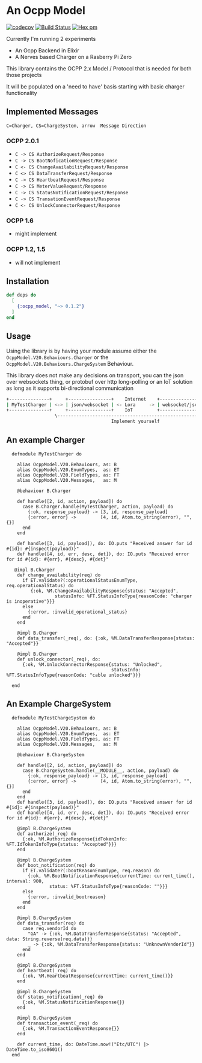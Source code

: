 # An Ocpp Model
[![codecov](https://codecov.io/gh/gertjana/ocpp_model/branch/main/graph/badge.svg?token=nrXnKllzIA)](https://codecov.io/gh/gertjana/ocpp_model)
[![Build Status](https://travis-ci.com/gertjana/ocpp_model.svg?branch=main)](https://travis-ci.com/gertjana/ocpp_model)
[![Hex pm](http://img.shields.io/hexpm/v/ocpp_model.svg?style=flat)](https://hex.pm/packages/ocpp_model)

Currently I'm running 2 experiments
 - An Ocpp Backend in Elixir
 - A Nerves based Charger on a Rasberry Pi Zero

This library contains the OCPP 2.x Model / Protocol that is needed for both those projects

It will be populated on a 'need to have' basis starting with basic charger functionality

## Implemented Messages

`C=Charger, CS=ChargeSystem, arrow  Message Direction`

### OCPP 2.0.1

 - `C -> CS AuthorizeRequest/Response`
 - `C -> CS BootNoficationRequest/Response`
 - `C <- CS ChangeAvailabilityRequest/Response`
 - `C <> CS DataTransferRequest/Response`
 - `C -> CS HeartbeatRequest/Response`
 - `C -> CS MeterValueRequest/Response`
 - `C -> CS StatusNotificationRequest/Response`
 - `C -> CS TransationEventRequest/Response`
 - `C <- CS UnlockConnectorRequest/Response`

### OCPP 1.6
 - might implement

### OCPP 1.2, 1.5
 - will not implement

## Installation

```elixir
def deps do
  [
    {:ocpp_model, "~> 0.1.2"}
  ]
end
```

## Usage

Using the library is by having your module assume either the `OcppModel.V20.Behaviours.Charger` or the `OcppModel.V20.Behaviours.ChargeSystem` Behaviour.


This library does not make any decisions on transport, you can the json over websockets thing, or protobuf over http long-polling
or an IoT solution as long as it supports bi-directional communication
```bash
+---------------+     +----------------+    Internet    +----------------+     +--------------------+
| MyTestCharger | <-> | json/websocket | <- Lora     -> | websocket/json | <-> | MyTestChargeSystem | 
+---------------+     +----------------+    IoT         +----------------+     +--------------------+
                  \----------------------------------------------------------/
                                       Implement yourself  
```

## An example Charger

```
  defmodule MyTestCharger do

    alias OcppModel.V20.Behaviours, as: B
    alias OcppModel.V20.EnumTypes,  as: ET
    alias OcppModel.V20.FieldTypes, as: FT
    alias OcppModel.V20.Messages,   as: M

    @behaviour B.Charger

    def handle([2, id, action, payload]) do
      case B.Charger.handle(MyTestCharger, action, payload) do
        {:ok, response_payload} -> [3, id, response_payload]
        {:error, error} ->         [4, id, Atom.to_string(error), "", {}]
      end
    end

    def handle([3, id, payload]), do: IO.puts "Received answer for id #{id}: #{inspect(payload)}"
    def handle([4, id, err, desc, det]), do: IO.puts "Received error for id #{id}: #{err}, #{desc}, #{det}"

   @impl B.Charger
    def change_availability(req) do
      if ET.validate?(:operationalStatusEnumType, req.operationalStatus) do
         {:ok, %M.ChangeAvailabilityResponse{status: "Accepted",
                  statusInfo: %FT.StatusInfoType{reasonCode: "charger is inoperative"}}}
      else
        {:error, :invalid_operational_status}
      end
    end
    
    @impl B.Charger
    def data_transfer(_req), do: {:ok, %M.DataTransferResponse{status: "Accepted"}}

    @impl B.Charger
    def unlock_connector(_req), do:
      {:ok, %M.UnlockConnectorResponse{status: "Unlocked",
                                       statusInfo: %FT.StatusInfoType{reasonCode: "cable unlocked"}}}

  end
```

## An Example ChargeSystem

```
  defmodule MyTestChargeSystem do

    alias OcppModel.V20.Behaviours, as: B
    alias OcppModel.V20.EnumTypes,  as: ET
    alias OcppModel.V20.FieldTypes, as: FT
    alias OcppModel.V20.Messages,   as: M

    @behaviour B.ChargeSystem

    def handle([2, id, action, payload]) do
      case B.ChargeSystem.handle(__MODULE__, action, payload) do
        {:ok, response_payload} -> [3, id, response_payload]
        {:error, error} ->         [4, id, Atom.to_string(error), "", {}]
      end
    end
    def handle([3, id, payload]), do: IO.puts "Received answer for id #{id}: #{inspect(payload)}"
    def handle([4, id, err, desc, det]), do: IO.puts "Received error for id #{id}: #{err}, #{desc}, #{det}"

    @impl B.ChargeSystem
    def authorize(_req) do
      {:ok, %M.AuthorizeResponse{idTokenInfo: %FT.IdTokenInfoType{status: "Accepted"}}}
    end

    @impl B.ChargeSystem
    def boot_notification(req) do
      if ET.validate?(:bootReasonEnumType, req.reason) do
        {:ok, %M.BootNotificationResponse{currentTime: current_time(), interval: 900,
                status: %FT.StatusInfoType{reasonCode: ""}}}
      else
        {:error, :invalid_bootreason}
      end
    end

    @impl B.ChargeSystem
    def data_transfer(req) do
      case req.vendorId do
        "GA" -> {:ok, %M.DataTransferResponse{status: "Accepted", data: String.reverse(req.data)}}
        _ -> {:ok, %M.DataTransferResponse{status: "UnknownVendorId"}}
      end
    end

    @impl B.ChargeSystem
    def heartbeat(_req) do
      {:ok, %M.HeartbeatResponse{currentTime: current_time()}}
    end

    @impl B.ChargeSystem
    def status_notification(_req) do
      {:ok, %M.StatusNotificationResponse{}}
    end

    @impl B.ChargeSystem
    def transaction_event(_req) do
      {:ok, %M.TransactionEventResponse{}}
    end

    def current_time, do: DateTime.now!("Etc/UTC") |> DateTime.to_iso8601()
  end
```
